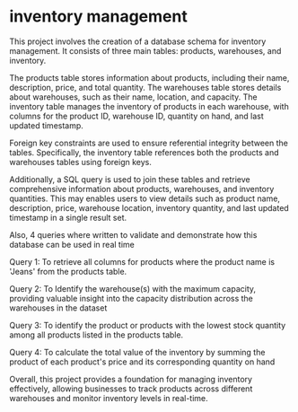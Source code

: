 # inventory management
This project involves the creation of a database schema for inventory management. It consists of three main tables: products, warehouses, and inventory.

The products table stores information about products, including their name, description, price, and total quantity. The warehouses table stores details about warehouses, such as their name, location, and capacity. The inventory table manages the inventory of products in each warehouse, with columns for the product ID, warehouse ID, quantity on hand, and last updated timestamp.

Foreign key constraints are used to ensure referential integrity between the tables. Specifically, the inventory table references both the products and warehouses tables using foreign keys.

Additionally, a SQL query is used to join these tables and retrieve comprehensive information about products, warehouses, and inventory quantities. This may enables users to view details such as product name, description, price, warehouse location, inventory quantity, and last updated timestamp in a single result set.

Also, 4 queries where written to validate and demonstrate how this database can be used in real time

Query 1: To retrieve all columns for products where the product name is 'Jeans' from the products table. 

Query 2: To Identify the warehouse(s) with the maximum capacity, providing valuable insight into the capacity distribution across the warehouses in the dataset

Query 3: To identify the product or products with the lowest stock quantity among all products listed in the products table.

Query 4: To calculate the total value of the inventory by summing the product of each product's price and its corresponding quantity on hand


Overall, this project provides a foundation for managing inventory effectively, allowing businesses to track products across different warehouses and monitor inventory levels in real-time.
